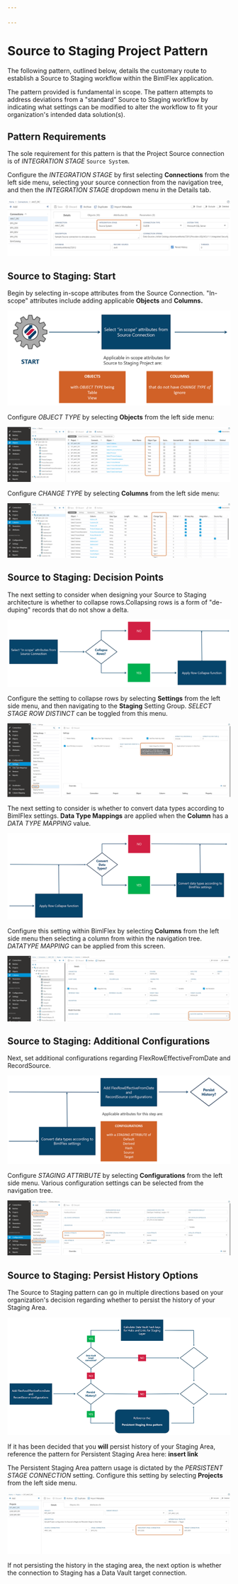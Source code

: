 ```yaml
---

---
```


# Source to Staging Project Pattern

The following pattern, outlined below, details the customary route to establish a Source to Staging workflow within the BimlFlex application.

The pattern provided is fundamental in scope.
The pattern attempts to address deviations from a "standard" Source to Staging workflow by indicating what settings can be modified to alter the workflow to fit your organization's intended data solution(s).

## Pattern Requirements

The sole requirement for this pattern is that the Project Source connection is of *INTEGRATION STAGE* `Source System`.

Configure the *INTEGRATION STAGE* by first selecting **Connections** from the left side menu, selecting your source connection from the navigation tree, and then the *INTEGRATION STAGE* dropdown menu in the Details tab.

![Source to Staging Pattern Requirement](images/source-staging-bfx-requirement-001.png "Pattern Requirements")

## Source to Staging: Start

Begin by selecting in-scope attributes from the Source Connection.
"In-scope" attributes include adding applicable **Objects** and **Columns.**

![Source to Staging - Pattern Start](images/source-staging-pattern-001e.png "Pattern Start")

Configure *OBJECT TYPE* by selecting **Objects** from the left side menu:

![Source to Staging - Object Type](images/source-staging-object-type.png "Object Type")

Configure *CHANGE TYPE* by selecting **Columns** from the left side menu:

![Source to Staging - Column Change Type](images/source-staging-column-type.png "Column Change Type")

## Source to Staging: Decision Points

The next setting to consider when designing your Source to Staging architecture is whether to collapse rows.Collapsing rows is a form of "de-duping" records that do not show a delta.

![Source to Staging - Collapse Rows](images/source-staging-collapse-rows.png "Collapse Rows")

Configure the setting to collapse rows by selecting **Settings** from the left side menu, and then navigating to the **Staging** Setting Group. *SELECT STAGE ROW DISTINCT* can be toggled from this menu.

![Source to Staging - Select Stage Row Distinct](images/source-staging-select-stage-row-distinct.png "Select Stage Row Distinct")

The next setting to consider is whether to convert data types according to BimlFlex settings. **Data Type Mappings** are applied when the **Column** has a *DATA TYPE MAPPING* value.

![Source to Staging - Convert Data Types](images/source-staging-convert-data-types.png "Convert Data Types")

Configure this setting within BimlFlex by selecting **Columns** from the left side menu then selecting a column from within the navigation tree. *DATATYPE MAPPING* can be applied from this screen. 

![Source to Staging - Data Type Mappings](images/source-staging-data-type-mappings.png "Data Type Mappings")

## Source to Staging: Additional Configurations

Next, set additional configurations regarding FlexRowEffectiveFromDate and RecordSource.

![Source to Staging - FlexRow and RecordSource](images/source-staging-flexrow-recordsource.png "Additional Configurations")

Configure *STAGING ATTRIBUTE* by selecting **Configurations** from the left side menu.
Various configuration settings can be selected from the navigation tree.

![Source to Staging - Staging Attributes](images/source-staging-staging-attributes.png "Staging Attributes")

## Source to Staging: Persist History Options

The Source to Staging pattern can go in multiple directions based on your organization's decision regarding whether to persist the history of your Staging Area.

![Source to Staging - Persist History Tree](images/source-staging-persist-history-tree.png "Persist History Tree")

If it has been decided that you **will** persist history of your Staging Area, reference the pattern for Persistent Staging Area here: **insert link**

The Persistent Staging Area pattern usage is dictated by the *PERSISTENT STAGE CONNECTION* setting.
Configure this setting by selecting **Projects** from the left side menu.

![Source to Staging - Persistent Stage Connection](images/source-staging-persistent-stage-connection.png "Persistent Stage Connection")

If not persisting the history in the staging area, the next option is whether the connection to Staging has a Data Vault target connection.
